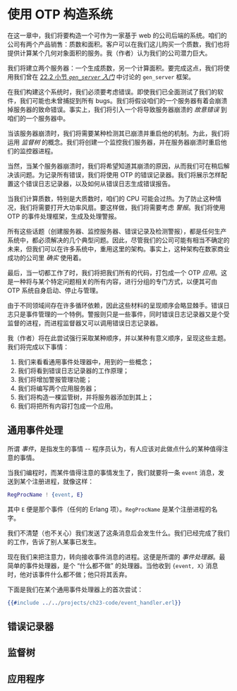 # 使用 OTP 构造系统

在这一章中，我们将要构造一个可作为一家基于 web 的公司后端的系统。咱们的公司有两个产品销售：质数和面积。客户可以在我们这儿购买一个质数，我们也将提供计算某个几何对象面积的服务。我（作者）认为我们的公司潜力巨大。

我们将建立两个服务器：一个生成质数，另一个计算面积。要完成这点，我们将使用我们曾在 [22.2 小节 *`gen_server` 入门*](Ch22-introducing_otp.md#gen_server-入门) 中讨论的 `gen_server` 框架。

在我们构建这个系统时，我们必须要考虑错误。即使我们已全面测试了我们的软件，我们可能也未曾捕捉到所有 bugs。我们将假设咱们的一个服务器有着会崩溃掉服务器的致命错误。事实上，我们将引入一个将导致服务器崩溃的 *故意错误* 到咱们的一个服务器中。

当该服务器崩溃时，我们将需要某种检测其已崩溃并重启他的机制。为此，我们将运用 *监督树* 的概念。我们将创建一个监控我们服务器，并在服务器崩溃时重启他们的监控器进程。


当然，当某个服务器崩溃时，我们将希望知道其崩溃的原因，从而我们可在稍后解决该问题。为记录所有错误，我们将使用 OTP 的错误记录器。我们将展示怎样配置这个错误日志记录器，以及如何从错误日志生成错误报告。

当我们计算质数，特别是大质数时，咱们的 CPU 可能会过热。为了防止这种情况，我们将需要打开大功率风扇。要这样做，我们将需要考虑 *警报*。我们将使用 OTP 的事件处理框架，生成及处理警报。


所有这些话题（创建服务器、监控服务器、错误记录及检测警报），都是任何生产系统中，都必须解决的几个典型问题。因此，尽管我们的公司可能有相当不确定的未来，但我们可以在许多系统中，重用这里的架构。事实上，这种架构在数家商业成功的公司里 *确实* 使用着。


最后，当一切都工作了时，我们将把我们所有的代码，打包成一个 OTP *应用*。这是一种将与某个特定问题相关的所有内容，进行分组的专门方式，以便其可由 OTP 系统自身启动、停止与管理。

由于不同领域间存在许多循环依赖，因此这些材料的呈现顺序会略显棘手。错误日志只是事件管理的一个特例。警报则只是一些事件，同时错误日志记录器又是个受监督的进程，而进程监督器又可以调用错误日志记录器。

我（作者）将在此尝试强行采取某种顺序，并以某种有意义顺序，呈现这些主题。我们将完成以下事情：

1. 我们来看看通用事件处理器中，用到的一些概念；
2. 我们将看到错误日志记录器的工作原理；
3. 我们将增加警报管理功能；
4. 我们将编写两个应用服务器；
5. 我们将构造一棵监管树，并将服务器添加到其上；
6. 我们将把所有内容打包成一个应用。


## 通用事件处理

所谓 *事件*，是指发生的事情 -- 程序员认为，有人应该对此做点什么的某种值得注意的事情。

当我们编程时，而某件值得注意的事情发生了，我们就要将一条 `event` 消息，发送到某个注册进程，就像这样：

```erlang
RegProcName ! {event, E}
```

其中 `E` 便是那个事件（任何的 Erlang 项）。`RegProcName` 是某个注册进程的名字。

我们不清楚（也不关心）我们发送了这条消息后会发生什么。我们已经完成了我们的工作，告诉了别人某事已发生。


现在我们来把注意力，转向接收事件消息的进程。这便是所谓的 *事件处理器*。最简单的事件处理器，是个 “什么都不做” 的处理器。当他收到 `{event, X}` 消息时，他对该事件什么都不做；他只将其丢弃。


下面是我们在某个通用事件处理器上的首次尝试：


```erlang
{{#include ../../projects/ch23-code/event_handler.erl}}
```


## 错误记录器

## 监督树

## 应用程序
